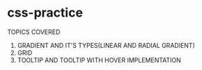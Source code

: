 # css-practice

TOPICS COVERED 

1) GRADIENT AND IT'S TYPES(LINEAR AND RADIAL GRADIENT)
2) GRID
3) TOOLTIP AND TOOLTIP WITH HOVER IMPLEMENTATION

